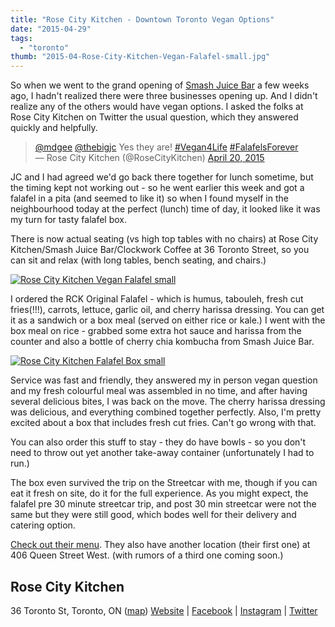 ```yaml
---
title: "Rose City Kitchen - Downtown Toronto Vegan Options"
date: "2015-04-29"
tags:
  - "toronto"
thumb: "2015-04-Rose-City-Kitchen-Vegan-Falafel-small.jpg"
---
```


So when we went to the grand opening of [Smash Juice Bar](http://meshell.ca/blog/smash-juice-bar-grand-opening-april-20th/) a few weeks ago, I hadn't realized there were three businesses opening up. And I didn't realize any of the others would have vegan options. I asked the folks at Rose City Kitchen on Twitter the usual question, which they answered quickly and helpfully.

<blockquote class="twitter-tweet" lang="en"><a href="https://twitter.com/mdgee">@mdgee</a> <a href="https://twitter.com/thebigjc">@thebigjc</a> Yes they are! <a href="https://twitter.com/hashtag/Vegan4Life?src=hash">#Vegan4Life</a> <a href="https://twitter.com/hashtag/FalafelsForever?src=hash">#FalafelsForever</a><div></div>— Rose City Kitchen (@RoseCityKitchen) <a href="https://twitter.com/RoseCityKitchen/status/590218142477000704">April 20, 2015</a></blockquote>
<script src="//platform.twitter.com/widgets.js" async charset="utf-8"></script>

JC and I had agreed we'd go back there together for lunch sometime, but the timing kept not working out - so he went earlier this week and got a falafel in a pita (and seemed to like it) so when I found myself in the neighbourhood today at the perfect (lunch) time of day, it looked like it was my turn for tasty falafel box.

There is now actual seating (vs high top tables with no chairs) at Rose City Kitchen/Smash Juice Bar/Clockwork Coffee at 36 Toronto Street, so you can sit and relax (with long tables, bench seating, and chairs.)

[![Rose City Kitchen Vegan Falafel small](images/Rose-City-Kitchen-Vegan-Falafel-small.jpg)](http://meshell.ca/blog/wp-content/uploads/2015/04/Rose-City-Kitchen-Vegan-Falafel-small.jpg)

I ordered the RCK Original Falafel - which is humus, tabouleh, fresh cut fries(!!!), carrots, lettuce, garlic oil, and cherry harissa dressing. You can get it as a sandwich or a box meal (served on either rice or kale.) I went with the box meal on rice - grabbed some extra hot sauce and harissa from the counter and also a bottle of cherry chia kombucha from Smash Juice Bar.

[![Rose City Kitchen Falafel Box small](images/Rose-City-Kitchen-Falafel-Box-small.jpg)](http://meshell.ca/blog/wp-content/uploads/2015/04/Rose-City-Kitchen-Falafel-Box-small.jpg)

Service was fast and friendly, they answered my in person vegan question and my fresh colourful meal was assembled in no time, and after having several delicious bites, I was back on the move. The cherry harissa dressing was delicious, and everything combined together perfectly. Also, I'm pretty excited about a box that includes fresh cut fries. Can't go wrong with that.

You can also order this stuff to stay - they do have bowls - so you don't need to throw out yet another take-away container (unfortunately I had to run.)

The box even survived the trip on the Streetcar with me, though if you can eat it fresh on site, do it for the full experience. As you might expect, the falafel pre 30 minute streetcar trip, and post 30 min streetcar were not the same but they were still good, which bodes well for their delivery and catering option.

[Check out their menu](http://www.rosecitykitchen.com/menu/#menu-page). They also have another location (their first one) at 406 Queen Street West. (with rumors of a third one coming soon.)

## Rose City Kitchen

36 Toronto St, Toronto, ON ([map](https://www.google.ca/maps/dir/''/36+Toronto+St,+Toronto,+ON+M5C+2C5/data=!4m5!4m4!1m0!1m2!1m1!1s0x89d4cb3249486e7f:0x69a12b876fb25b0?sa=X&ei=dwdBVeGIN8WxyQSrroGIAg&ved=0CB8QwwUwAA)) [Website](http://www.rosecitykitchen.com/) | [Facebook](https://www.facebook.com/rosecitykitchen) | [Instagram](https://instagram.com/rosecitykitchen/) | [Twitter](https://twitter.com/RoseCityKitchen)
